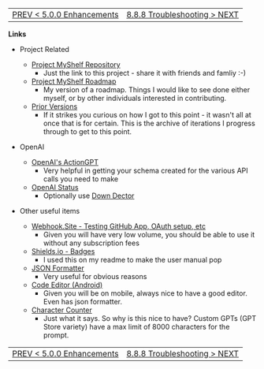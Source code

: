 <TABLE width="100%"><TR><TD align="left"><a href="‐-5.0.0-Enhancements.md">PREV < 5.0.0 Enhancements</a></TD><TD align="right"><a href="‐-8.8.8-‐-Troubleshooting.md">8.8.8 Troubleshooting > NEXT</a></TD></TR></TABLE>

**Links**

* Project Related
  - [Project MyShelf Repository](https://github.com/bsc7080gbc/genai_prompt_myshelf)
    - Just the link to this project - share it with friends and famliy :-)
  - [Project MyShelf Roadmap](https://github.com/users/bsc7080gbc/projects/1)
    - My version of a roadmap. Things I would like to see done either myself, or by other individuals interested in contributing.
  - [Prior Versions](https://github.com/bsc7080gbc/genai_prompt_myshelf/tree/main/archive)
    - If it strikes you curious on how I got to this point - it wasn't all at once that is for certain. This is the archive of iterations I progress through to get to this point.

* OpenAI
  - [OpenAI's ActionGPT](https://chatgpt.com/g/g-TYEliDU6A-actionsgpt)
    - Very helpful in getting your schema created for the various API calls you need to make
  - [OpenAI Status](https://status.openai.com/)
    - Optionally use [Down Dector](https://downdetector.com/status/openai/)

* Other useful items
  - [Webhook.Site - Testing GitHub App, OAuth setup, etc](https://webhook.site)
    - Given you will have very low volume, you should be able to use it without any subscription fees
  - [Shields.io - Badges](https://shields.io)
    - I used this on my readme to make the user manual pop
  - [JSON Formatter](https://jsonformatter.org)
    - Very useful for obvious reasons
  - [Code Editor (Android)](https://play.google.com/store/apps/details?id=com.rhmsoft.code)
    - Given you will be on mobile, always nice to have a good editor. Even has json formatter.
  - [Character Counter](https://charactercalculator.com)
    - Just what it says. So why is this nice to have? Custom GPTs (GPT Store variety) have a max limit of 8000 characters for the prompt.


<TABLE width="100%"><TR><TD align="left"><a href="‐-5.0.0-Enhancements.md">PREV < 5.0.0 Enhancements</a></TD><TD align="right"><a href="‐-8.8.8-‐-Troubleshooting.md">8.8.8 Troubleshooting > NEXT</a></TD></TR></TABLE>
